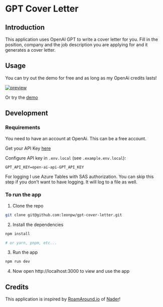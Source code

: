 # GPT Cover Letter

## Introduction

This application uses OpenAI GPT to write a cover letter for you. Fill in the position, company and the job description you are applying for and it generates a cover letter.

## Usage

You can try out the demo for free and as long as my OpenAi credits lasts!


[![preview](https://cover-letter.wieisleon.nl)](example.png)

Or try the [demo](https://cover-letter.wieisleon.nl)



## Development


### Requirements

You need to have an account at OpenAi. This can be a free account. 

Get your API Key [here](https://platform.openai.com/account/api-keys)


Configure API key in `.env.local` (see `.example.env.local`):

```
GPT_API_KEY=open-ai-api-GPT_API_KEY
```

For logging I use Azure Tables with SAS authorization. You can skip this step if you don't want to have logging. It will log to a file as well.

### To run the app

1. Clone the repo

```sh
git clone git@github.com:leonpw/gpt-cover-letter.git
```

2. Install the dependencies

```sh
npm install

# or yarn, pnpm, etc...
```

3. Run the app

```sh
npm run dev
```

4. Now open http://localhost:3000 to view and use the app


## Credits

This application is inspired by [RoamAround.io](https://www.roamaround.io/) of [Nader](https://nader.arweave.dev/)!
